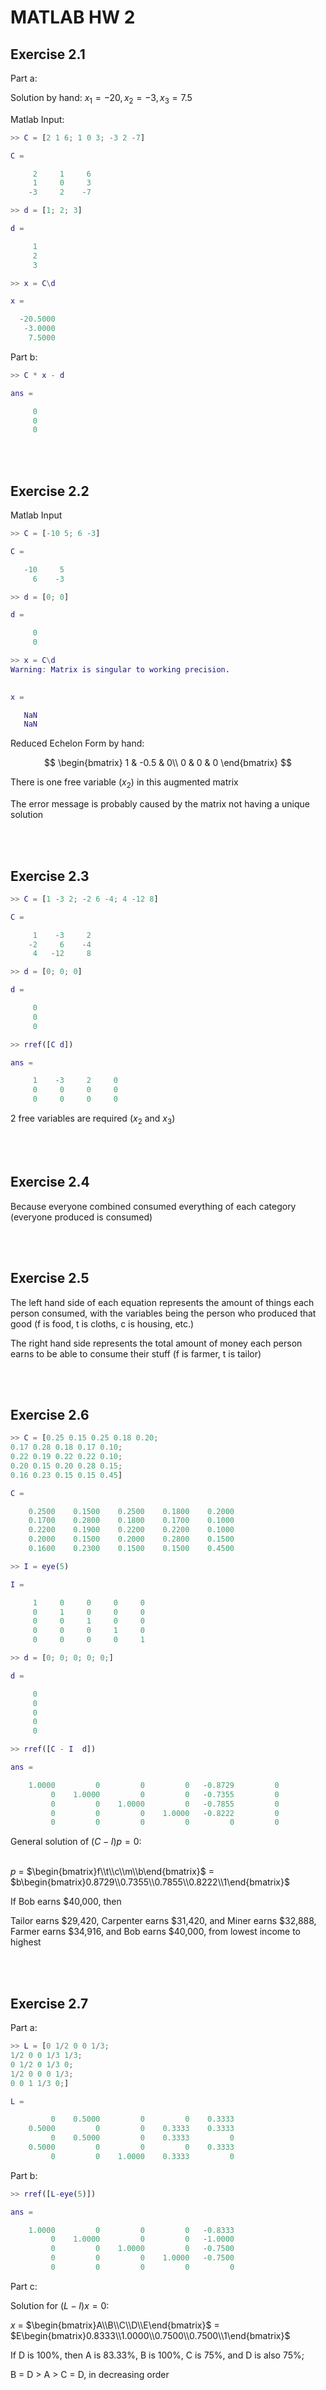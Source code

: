 # MATLAB HW 2


## Exercise 2.1

Part a:

Solution by hand: $x_{1} = -20, x_{2} = -3, x_{3} = 7.5$

Matlab Input:

```Matlab
>> C = [2 1 6; 1 0 3; -3 2 -7]

C =

     2     1     6
     1     0     3
    -3     2    -7

>> d = [1; 2; 3]

d =

     1
     2
     3

>> x = C\d

x =

  -20.5000
   -3.0000
    7.5000
```

Part b:

```Matlab
>> C * x - d

ans =

     0
     0
     0
```

<br/><br/>

## Exercise 2.2

Matlab Input
```Matlab
>> C = [-10 5; 6 -3]

C =

   -10     5
     6    -3

>> d = [0; 0]

d =

     0
     0

>> x = C\d
Warning: Matrix is singular to working precision. 
 

x =

   NaN
   NaN
```
Reduced Echelon Form by hand:

$$
\begin{bmatrix}
1 & -0.5 & 0\\ 
0 & 0 & 0
\end{bmatrix}
$$ 

There is one free variable ($x_{2}$) in this augmented matrix

The error message is probably caused by the matrix not having a unique solution

<br/><br/>

## Exercise 2.3

```Matlab
>> C = [1 -3 2; -2 6 -4; 4 -12 8]

C =

     1    -3     2
    -2     6    -4
     4   -12     8

>> d = [0; 0; 0]

d =

     0
     0
     0

>> rref([C d])

ans =

     1    -3     2     0
     0     0     0     0
     0     0     0     0
```

2 free variables are required ($x_{2}$ and $x_{3}$)

<br/><br/>

## Exercise 2.4

Because everyone combined consumed everything of each category (everyone produced is consumed)

<br/><br/>

## Exercise 2.5

The left hand side of each equation represents the amount of things each person consumed, with the variables being the person who produced that good (f is food, t is cloths, c is housing, etc.)

The right hand side represents the total amount of money each person earns to be able to consume their stuff (f is farmer, t is tailor)

<br/><br/>

## Exercise 2.6

```Matlab
>> C = [0.25 0.15 0.25 0.18 0.20;
0.17 0.28 0.18 0.17 0.10;
0.22 0.19 0.22 0.22 0.10;
0.20 0.15 0.20 0.28 0.15;
0.16 0.23 0.15 0.15 0.45]

C =

    0.2500    0.1500    0.2500    0.1800    0.2000
    0.1700    0.2800    0.1800    0.1700    0.1000
    0.2200    0.1900    0.2200    0.2200    0.1000
    0.2000    0.1500    0.2000    0.2800    0.1500
    0.1600    0.2300    0.1500    0.1500    0.4500

>> I = eye(5)

I =

     1     0     0     0     0
     0     1     0     0     0
     0     0     1     0     0
     0     0     0     1     0
     0     0     0     0     1

>> d = [0; 0; 0; 0; 0;]

d =

     0
     0
     0
     0
     0

>> rref([C - I  d])

ans =

    1.0000         0         0         0   -0.8729         0
         0    1.0000         0         0   -0.7355         0
         0         0    1.0000         0   -0.7855         0
         0         0         0    1.0000   -0.8222         0
         0         0         0         0         0         0
```

General solution of $(C - I)p = 0$: <br/><br/>

$p$ = $\begin{bmatrix}f\\t\\c\\m\\b\end{bmatrix}$ = $b\begin{bmatrix}0.8729\\0.7355\\0.7855\\0.8222\\1\end{bmatrix}$

If Bob earns $40,000, then 

Tailor earns $29,420, Carpenter earns $31,420, and Miner earns $32,888, Farmer earns $34,916, and Bob earns $40,000, from lowest income to highest

<br/><br/>

## Exercise 2.7

Part a:
```Matlab
>> L = [0 1/2 0 0 1/3;
1/2 0 0 1/3 1/3;
0 1/2 0 1/3 0;
1/2 0 0 0 1/3;
0 0 1 1/3 0;]

L =

         0    0.5000         0         0    0.3333
    0.5000         0         0    0.3333    0.3333
         0    0.5000         0    0.3333         0
    0.5000         0         0         0    0.3333
         0         0    1.0000    0.3333         0
```

Part b:
``` Matlab
>> rref([L-eye(5)])

ans =

    1.0000         0         0         0   -0.8333
         0    1.0000         0         0   -1.0000
         0         0    1.0000         0   -0.7500
         0         0         0    1.0000   -0.7500
         0         0         0         0         0
```

Part c:

Solution for $(L - I)x = 0$:

$x$ = $\begin{bmatrix}A\\B\\C\\D\\E\end{bmatrix}$ = $E\begin{bmatrix}0.8333\\1.0000\\0.7500\\0.7500\\1\end{bmatrix}$

If D is 100%, then A is 83.33%, B is 100%, C is 75%, and D is also 75%; 

B = D > A > C = D, in decreasing order
